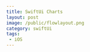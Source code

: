 ```yaml
---
title: SwiftUi Charts
layout: post
image: /public/flowlayout.png
category: swiftUi
tags:
 - iOS
---
```

